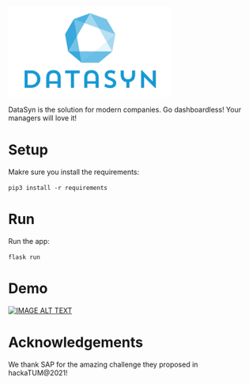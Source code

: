 ![alt text](https://github.com/stoianmihail/DataSyn/blob/main/static/images/datasyn.png?raw=true)

DataSyn is the solution for modern companies. Go dashboardless! Your managers will love it!

# Setup

Makre sure you install the requirements:

`
pip3 install -r requirements
`

# Run

Run the app:

`
flask run
`

# Demo

[![IMAGE ALT TEXT](http://img.youtube.com/vi/mvaxc01UpMs/0.jpg)](https://youtu.be/mvaxc01UpMs "DataSyn: Go dashboardless!")

# Acknowledgements

We thank SAP for the amazing challenge they proposed in hackaTUM@2021!
